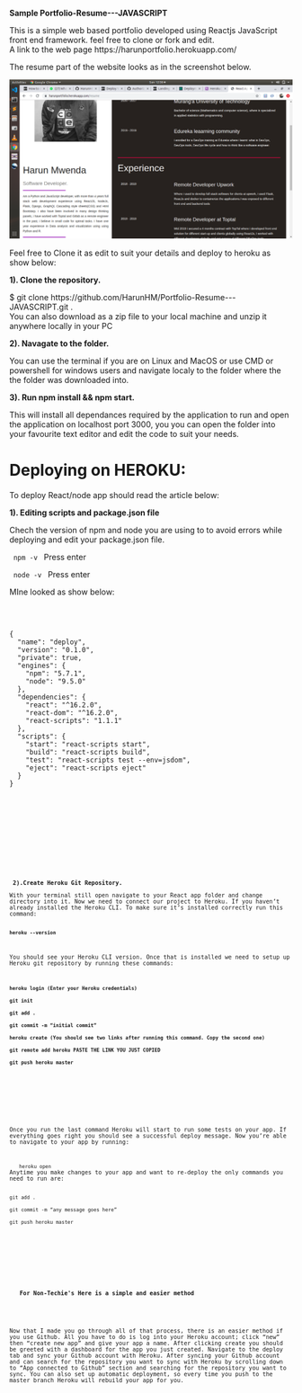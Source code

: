 <b> Sample Portfolio-Resume---JAVASCRIPT </b>
<p> This is a simple web based portfolio developed using Reactjs JavaScript front end framework. feel free to clone or fork and edit. <br> 
  A link to the web page https://harunportfolio.herokuapp.com/ </p>
<p> The resume part of the website looks as in the screenshot below.</p>


![alt text](https://github.com/HarunHM/Portfolio-Resume---JAVASCRIPT/blob/gh-pages/Screenshot%20from%202020-01-04%2012-38-31.png?raw=true)



<p> Feel free to Clone it as edit to suit your details and deploy to heroku as show below: </p>

<b> 1). Clone the repository. </b> <br>

<p> $ git clone https://github.com/HarunHM/Portfolio-Resume---JAVASCRIPT.git .<br> 
  You can also download as a zip file to your local machine  and unzip it anywhere locally in your PC</p>
<b> 2). Navagate to the folder. </b>
<p> You can use the terminal if you are on Linux and MacOS or use CMD or powershell for windows users and navigate               localy to the folder where the the folder was downloaded into.

<b> 3). Run npm install && npm start. </b> 
<p> This will install all dependances required by the application to run and open the application on localhost port 3000, you you can open the folder into your favourite text editor and edit the code to suit your needs.</p>


<h1> Deploying on HEROKU: </h1>
<p>To deploy React/node app should read the article below:</p>
<b>1). Editing scripts and package.json file </b>
<p>  
Chech the version of npm and node you are using to to avoid errors while deploying and edit your package.json file. <br>
  
<code> npm -v </code>    Press enter

<code> node -v </code>   Press enter

MIne looked as show below:
<code>
  <pre>
{
  "name": "deploy",
  "version": "0.1.0",
  "private": true,
  "engines": {
    "npm": "5.7.1",
    "node": "9.5.0"
  },
  "dependencies": {
    "react": "^16.2.0",
    "react-dom": "^16.2.0",
    "react-scripts": "1.1.1"
  },
  "scripts": {
    "start": "react-scripts start",
    "build": "react-scripts build",
    "test": "react-scripts test --env=jsdom",
    "eject": "react-scripts eject"
  }
}
  </pre>
  <code>
    </p>
<p>
  <br>
<b> 2).Create Heroku Git Repository.</b> <br>
With your terminal still open navigate to your React app folder and change directory into it. Now we need to connect our project to Heroku. If you haven’t already installed the Heroku CLI. To make sure it’s installed correctly run this command:<b><br>
  <code>
heroku --version <br>
  </code>
 </b>
You should see your Heroku CLI version. Once that is installed we need to setup up Heroku git repository by running these commands:<br>
<b>
  <code>
heroku login (Enter your Heroku credentials)<br>
git init<br>
git add .<br>
git commit -m “initial commit” <br>
heroku create (You should see two links after running this command. Copy the second one) <br>
git remote add heroku PASTE THE LINK YOU JUST COPIED <br>
git push heroku master <br>
    </code>
 </b>
  </p>
  <p>
Once you run the last command Heroku will start to run some tests on your app. If everything goes right you should see a successful deploy message. Now you’re able to navigate to your app by running: <br>
<p>
  <code> heroku open </code>
Anytime you make changes to your app and want to re-deploy the only commands you need to run are:<br>
<code>
git add . <br>
git commit -m “any message goes here” <br>
git push heroku master <br>
  </code>
  </p>
<br><br>
  <b> For Non-Techie's Here is a simple and easier method </b> <br>
  <p> 
Now that I made you go through all of that process, there is an easier method if you use Github. All you have to do is log into your Heroku account; click “new” then “create new app” and give your app a name. After clicking create you should be greeted with a dashboard for the app you just created. Navigate to the deploy tab and sync your Github account with Heroku. After syncing your Github account and can search for the repository you want to sync with Heroku by scrolling down to “App connected to Github” section and searching for the repository you want to sync. You can also set up automatic deployment, so every time you push to the master branch Heroku will rebuild your app for you.
  </p>  
    
    
